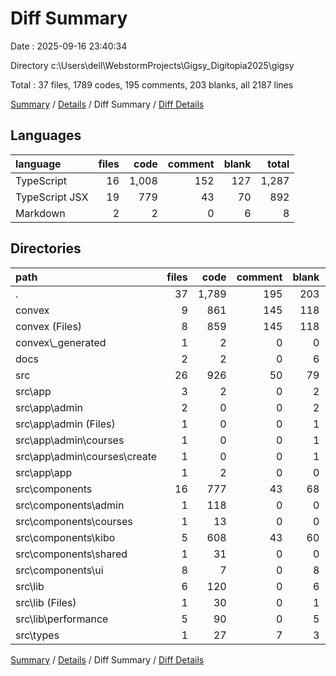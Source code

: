 # Diff Summary

Date : 2025-09-16 23:40:34

Directory c:\\Users\\dell\\WebstormProjects\\Gigsy_Digitopia2025\\gigsy

Total : 37 files,  1789 codes, 195 comments, 203 blanks, all 2187 lines

[Summary](results.md) / [Details](details.md) / Diff Summary / [Diff Details](diff-details.md)

## Languages
| language | files | code | comment | blank | total |
| :--- | ---: | ---: | ---: | ---: | ---: |
| TypeScript | 16 | 1,008 | 152 | 127 | 1,287 |
| TypeScript JSX | 19 | 779 | 43 | 70 | 892 |
| Markdown | 2 | 2 | 0 | 6 | 8 |

## Directories
| path | files | code | comment | blank | total |
| :--- | ---: | ---: | ---: | ---: | ---: |
| . | 37 | 1,789 | 195 | 203 | 2,187 |
| convex | 9 | 861 | 145 | 118 | 1,124 |
| convex (Files) | 8 | 859 | 145 | 118 | 1,122 |
| convex\\_generated | 1 | 2 | 0 | 0 | 2 |
| docs | 2 | 2 | 0 | 6 | 8 |
| src | 26 | 926 | 50 | 79 | 1,055 |
| src\\app | 3 | 2 | 0 | 2 | 4 |
| src\\app\\admin | 2 | 0 | 0 | 2 | 2 |
| src\\app\\admin (Files) | 1 | 0 | 0 | 1 | 1 |
| src\\app\\admin\\courses | 1 | 0 | 0 | 1 | 1 |
| src\\app\\admin\\courses\\create | 1 | 0 | 0 | 1 | 1 |
| src\\app\\app | 1 | 2 | 0 | 0 | 2 |
| src\\components | 16 | 777 | 43 | 68 | 888 |
| src\\components\\admin | 1 | 118 | 0 | 0 | 118 |
| src\\components\\courses | 1 | 13 | 0 | 0 | 13 |
| src\\components\\kibo | 5 | 608 | 43 | 60 | 711 |
| src\\components\\shared | 1 | 31 | 0 | 0 | 31 |
| src\\components\\ui | 8 | 7 | 0 | 8 | 15 |
| src\\lib | 6 | 120 | 0 | 6 | 126 |
| src\\lib (Files) | 1 | 30 | 0 | 1 | 31 |
| src\\lib\\performance | 5 | 90 | 0 | 5 | 95 |
| src\\types | 1 | 27 | 7 | 3 | 37 |

[Summary](results.md) / [Details](details.md) / Diff Summary / [Diff Details](diff-details.md)